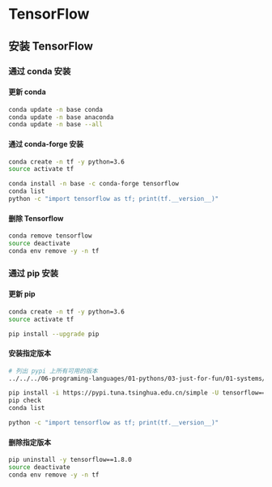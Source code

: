 # TensorFlow

## 安装 TensorFlow

### 通过 conda 安装

#### 更新 conda

```bash
conda update -n base conda
conda update -n base anaconda
conda update -n base --all
```

#### 通过 conda-forge 安装

```bash
conda create -n tf -y python=3.6
source activate tf

conda install -n base -c conda-forge tensorflow
conda list
python -c "import tensorflow as tf; print(tf.__version__)"
```

#### 删除 Tensorflow

```bash
conda remove tensorflow
source deactivate
conda env remove -y -n tf
```

### 通过 pip 安装

#### 更新 pip

```bash
conda create -n tf -y python=3.6
source activate tf

pip install --upgrade pip
```

#### 安装指定版本

```bash
# 列出 pypi 上所有可用的版本
../../../06-programing-languages/01-pythons/03-just-for-fun/01-systems/pypi_versions tensorflow

pip install -i https://pypi.tuna.tsinghua.edu.cn/simple -U tensorflow==1.8.0
pip check
conda list

python -c "import tensorflow as tf; print(tf.__version__)"
```

#### 删除指定版本

```bash
pip uninstall -y tensorflow==1.8.0
source deactivate
conda env remove -y -n tf
```